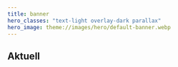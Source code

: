 ```yaml
---
title: banner
hero_classes: "text-light overlay-dark parallax"
hero_image: theme://images/hero/default-banner.webp
---
```


## Aktuell
